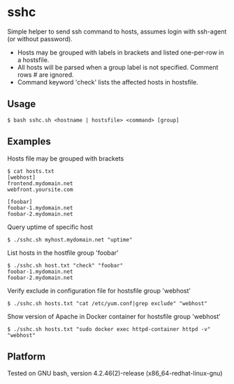 # sshc
Simple helper to send ssh command to hosts, assumes login with ssh-agent (or without password).

* Hosts may be grouped with labels in brackets and listed one-per-row in a hostsfile.
* All hosts will be parsed when a group label is not specified. Comment rows # are ignored.
* Command keyword 'check' lists the affected hosts in hostsfile.

## Usage
```
$ bash sshc.sh <hostname | hostsfile> <command> [group]
```

## Examples
Hosts file may be grouped with brackets

```
$ cat hosts.txt
[webhost]
frontend.mydomain.net
webfront.yoursite.com

[foobar]
foobar-1.mydomain.net
foobar-2.mydomain.net
```
Query uptime of specific host

```
$ ./sshc.sh myhost.mydomain.net "uptime"
```
List hosts in the hostfile group 'foobar'

```
$ ./sshc.sh host.txt "check" "foobar"
foobar-1.mydomain.net
foobar-2.mydomain.net
```
Verify exclude in configuration file for hostsfile group 'webhost'

```
$ ./sshc.sh hosts.txt "cat /etc/yum.conf|grep exclude" "webhost"
```

Show version of Apache in Docker container for hostsfile group 'webhost'

```
$ ./sshc.sh hosts.txt "sudo docker exec httpd-container httpd -v" "webhost"
```

## Platform
Tested on GNU bash, version 4.2.46(2)-release (x86_64-redhat-linux-gnu)
